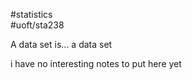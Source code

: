 #statistics  
#uoft/sta238

A data set is... a data set

i have no interesting notes to put here yet